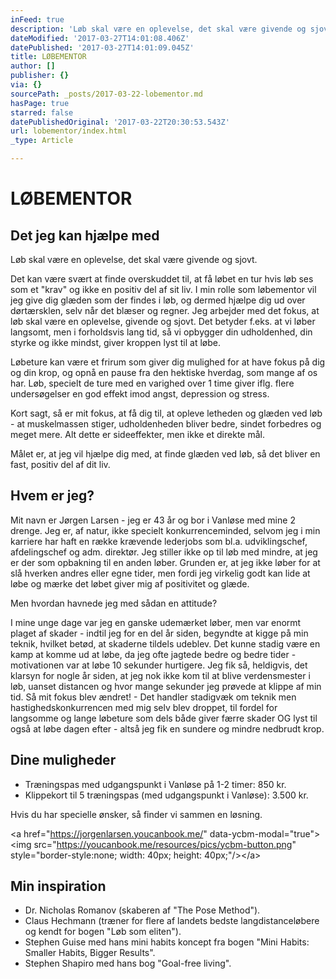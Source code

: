```yaml
---
inFeed: true
description: 'Løb skal være en oplevelse, det skal være givende og sjovt.'
dateModified: '2017-03-27T14:01:08.406Z'
datePublished: '2017-03-27T14:01:09.045Z'
title: LØBEMENTOR
author: []
publisher: {}
via: {}
sourcePath: _posts/2017-03-22-lobementor.md
hasPage: true
starred: false
datePublishedOriginal: '2017-03-22T20:30:53.543Z'
url: lobementor/index.html
_type: Article

---
```

# LØBEMENTOR

## Det jeg kan hjælpe med

Løb skal være en oplevelse, det skal være givende og sjovt.

Det kan være svært at finde overskuddet til, at få løbet en tur hvis løb ses som et "krav" og ikke en positiv del af sit liv. I min rolle som løbementor vil jeg give dig glæden som der findes i løb, og dermed hjælpe dig ud over dørtærsklen, selv når det blæser og regner. Jeg arbejder med det fokus, at løb skal være en oplevelse, givende og sjovt. Det betyder f.eks. at vi løber langsomt, men i forholdsvis lang tid, så vi opbygger din udholdenhed, din styrke og ikke mindst, giver kroppen lyst til at løbe.

Løbeture kan være et frirum som giver dig mulighed for at have fokus på dig og din krop, og opnå en pause fra den hektiske hverdag, som mange af os har. Løb, specielt de ture med en varighed over 1 time giver iflg. flere undersøgelser en god effekt imod angst, depression og stress.

Kort sagt, så er mit fokus, at få dig til, at opleve letheden og glæden ved løb - at muskelmassen stiger, udholdenheden bliver bedre, sindet forbedres og meget mere. Alt dette er sideeffekter, men ikke et direkte mål.

Målet er, at jeg vil hjælpe dig med, at finde glæden ved løb, så det bliver en fast, positiv del af dit liv.

## Hvem er jeg?

Mit navn er Jørgen Larsen - jeg er 43 år og bor i Vanløse med mine 2 drenge. Jeg er, af natur, ikke specielt konkurrenceminded, selvom jeg i min karriere har haft en række krævende lederjobs som bl.a. udviklingschef, afdelingschef og adm. direktør. Jeg stiller ikke op til løb med mindre, at jeg er der som opbakning til en anden løber. Grunden er, at jeg ikke løber for at slå hverken andres eller egne tider, men fordi jeg virkelig godt kan lide at løbe og mærke det løbet giver mig af positivitet og glæde.

Men hvordan havnede jeg med sådan en attitude?

I mine unge dage var jeg en ganske udemærket løber, men var enormt plaget af skader - indtil jeg for en del år siden, begyndte at kigge på min teknik, hvilket betød, at skaderne tildels udeblev. Det kunne stadig være en kamp at komme ud at løbe, da jeg ofte jagtede bedre og bedre tider - motivationen var at løbe 10 sekunder hurtigere. Jeg fik så, heldigvis, det klarsyn for nogle år siden, at jeg nok ikke kom til at blive verdensmester i løb, uanset distancen og hvor mange sekunder jeg prøvede at klippe af min tid. Så mit fokus blev ændret! - Det handler stadigvæk om teknik men hastighedskonkurrencen med mig selv blev droppet, til fordel for langsomme og lange løbeture som dels både giver færre skader OG lyst til også at løbe dagen efter - altså jeg fik en sundere og mindre nedbrudt krop.

## Dine muligheder

* Træningspas med udgangspunkt i Vanløse på 1-2 timer: 850 kr.
* Klippekort til 5 træningspas (med udgangspunkt i Vanløse): 3.500 kr.

Hvis du har specielle ønsker, så finder vi sammen en løsning.

<a href="https://jorgenlarsen.youcanbook.me/" data-ycbm-modal="true"\><img src="https://youcanbook.me/resources/pics/ycbm-button.png" style="border-style:none; width: 40px; height: 40px;"/\></a\>

## Min inspiration

* Dr. Nicholas Romanov (skaberen af "The Pose Method").
* Claus Hechmann (træner for flere af landets bedste langdistanceløbere og kendt for bogen "Løb som eliten").
* Stephen Guise med hans mini habits koncept fra bogen "Mini Habits: Smaller Habits, Bigger Results".
* Stephen Shapiro med hans bog "Goal-free living".